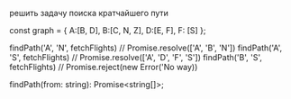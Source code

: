 решить задачу поиска кратчайшего пути

const graph = { A:[B, D], B:[C, N, Z], D:[E, F], F: [S] };

findPath('A', 'N', fetchFlights) // Promise.resolve(['A', 'B', 'N'])
findPath('A', 'S', fetchFlights) // Promise.resolve(['A', 'D', 'F', 'S'])
findPath('B', 'S', fetchFlights) // Promise.reject(new Error('No way))

findPath(from: string): Promise<string[]>;
